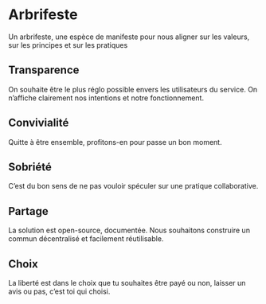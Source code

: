 # Arbrifeste
Un arbrifeste, une espèce de manifeste pour nous aligner sur les valeurs, sur les principes et sur les pratiques

## Transparence
On souhaite être le plus réglo possible envers les utilisateurs du service. On n’affiche clairement nos intentions et notre fonctionnement. 

## Convivialité
Quitte à être ensemble, profitons-en pour passe un bon moment.

## Sobriété
C’est du bon sens de ne pas vouloir spéculer sur une pratique collaborative.

## Partage
La solution est open-source, documentée. Nous souhaitons construire un commun décentralisé et facilement réutilisable.

## Choix
La liberté est dans le choix que tu souhaites être payé ou non, laisser un avis ou pas, c’est toi qui choisi.
